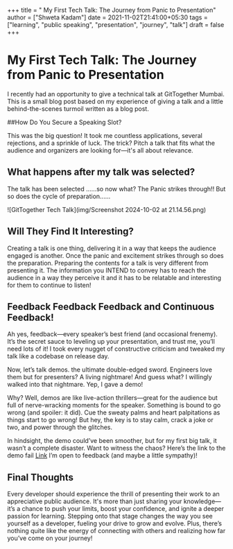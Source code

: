 +++
title = " My First Tech Talk: The Journey from Panic to Presentation"
author = ["Shweta Kadam"]
date = 2021-11-02T21:41:00+05:30
tags = ["learning", "public speaking", "presentation", "journey", "talk"]
draft = false
+++

# My First Tech Talk: The Journey from Panic to Presentation

I recently had an opportunity to give a technical talk at GitTogether Mumbai. This is a small blog post based on my experience of giving a talk and a little behind-the-scenes turmoil written as a blog post.

##How Do You Secure a Speaking Slot?

This was the big question! It took me countless applications, several rejections, and a sprinkle of luck. The trick? Pitch a talk that fits what the audience and organizers are looking for—it's all about relevance.

## What happens after my talk was selected?

The talk has been selected ......so now what?
The Panic strikes through!!
But so does the cycle of preparation......

![GitTogether Tech Talk](img/Screenshot 2024-10-02 at 21.14.56.png)

## Will They Find It Interesting?

Creating a talk is one thing, delivering it in a way that keeps the audience engaged is another. 
Once the panic and excitement strikes through so does the preparation. Preparing the contents for a talk is very different from presenting it. The information you INTEND to convey has to reach the audience in a way they perceive it and it has to be relatable and interesting for them to continue to listen!

## Feedback Feedback Feedback and Continuous Feedback!

Ah yes, feedback—every speaker’s best friend (and occasional frenemy). It’s the secret sauce to leveling up your presentation, and trust me, you’ll need lots of it! I took every nugget of constructive criticism and tweaked my talk like a codebase on release day.

Now, let’s talk demos. the ultimate double-edged sword. Engineers love them but for presenters? A living nightmare! And guess what? I willingly walked into that nightmare. Yep, I gave a demo!


Why? Well, demos are like live-action thrillers—great for the audience but full of nerve-wracking moments for the speaker. Something is bound to go wrong (and spoiler: it did). Cue the sweaty palms and heart palpitations as things start to go wrong! But hey, the key is to stay calm, crack a joke or two, and power through the glitches.

In hindsight, the demo could’ve been smoother, but for my first big talk, it wasn’t a complete disaster. Want to witness the chaos? Here’s the link to the demo fail [Link](https://www.youtube.com/watch?v=j_D0SG0yMEk) I’m open to feedback (and maybe a little sympathy)!

## Final Thoughts
Every developer should experience the thrill of presenting their work to an appreciative public audience. It's more than just sharing your knowledge—it’s a chance to push your limits, boost your confidence, and ignite a deeper passion for learning. Stepping onto that stage changes the way you see yourself as a developer, fueling your drive to grow and evolve. Plus, there’s nothing quite like the energy of connecting with others and realizing how far you’ve come on your journey!
